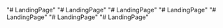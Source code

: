 "# LandingPage" 
"# LandingPage" 
"# LandingPage" 
"# LandingPage" 
"# LandingPage" 
"# LandingPage" 
"# LandingPage" 
